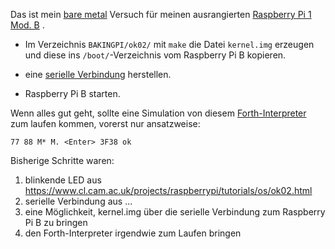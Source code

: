 Das ist mein [bare metal](https://www.raspberrypi.org/forums/viewforum.php?f=72&sid=0828289b3d1e532207d78b72567f63c6) Versuch für meinen ausrangierten [Raspberry Pi 1 Mod. B](https://de.wikipedia.org/wiki/Raspberry_Pi#Raspberry_Pi) .

- Im Verzeichnis `BAKINGPI/ok02/` mit `make` die Datei `kernel.img` erzeugen und diese ins `/boot/`-Verzeichnis vom Raspberry Pi B kopieren.

- eine [serielle Verbindung](https://elinux.org/RPi_Serial_Connection) herstellen.

- Raspberry Pi B starten.

Wenn alles gut geht, sollte eine Simulation von diesem [Forth-Interpreter](http://opastefanvogel.github.io/FORTY-FORTH/) zum laufen kommen, vorerst nur ansatzweise:

`77 88 M* M. <Enter> 3F38 ok`

Bisherige Schritte waren:
1. blinkende LED aus https://www.cl.cam.ac.uk/projects/raspberrypi/tutorials/os/ok02.html
2. serielle Verbindung aus ...
3. eine Möglichkeit, kernel.img über die serielle Verbindung zum Raspberry Pi B zu bringen
4. den Forth-Interpreter irgendwie zum Laufen bringen

